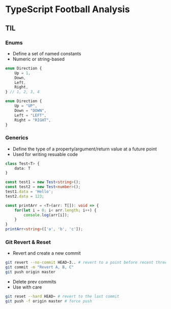 # TypeScript Football Analysis

## TIL

### Enums

-   Define a set of named constants
-   Numeric or string-based

```TypeScript
enum Direction {
    Up = 1,
    Down,
    Left,
    Right,
} // 1, 2, 3, 4
```

```TypeScript
enum Direction {
    Up = "UP",
    Down = "DOWN",
    Left = "LEFT",
    Right = "RIGHT",
}
```

### Generics

-   Define the type of a property/argument/return value at a future point
-   Used for writing resuable code

```TypeScript
class Test<T> {
    data: T
}

const test1 = new Test<string>();
const test2 = new Test<number>();
test1.data = 'Hello';
test2.data = 123;
```

```TypeScript
const printArr = <T>(arr: T[]): void => {
    for(let i = 0; i< arr.length; i++) {
        console.log(arr[i]);
    }
}
printArr<string>(['a', 'b', 'c']);
```

### Git Revert & Reset

-   Revert and create a new commit

```bash
git revert --no-commit HEAD~3.. # revert to a point before recent three commits
git commit -m "Revert A, B, C"
git push origin master
```

-   Delete prev commits
-   Use with care

```bash
git reset --hard HEAD~ # revert to the last commit
git push -f origin master # force push
```
